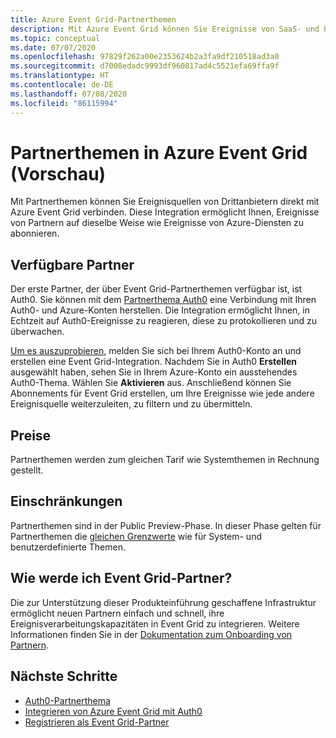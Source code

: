 ```yaml
---
title: Azure Event Grid-Partnerthemen
description: Mit Azure Event Grid können Sie Ereignisse von SaaS- und PaaS-Drittanbieterpartnern direkt an Azure-Dienste senden.
ms.topic: conceptual
ms.date: 07/07/2020
ms.openlocfilehash: 97829f262a00e2353624b2a3fa9df210518ad3a0
ms.sourcegitcommit: d7008edadc9993df960817ad4c5521efa69ffa9f
ms.translationtype: HT
ms.contentlocale: de-DE
ms.lasthandoff: 07/08/2020
ms.locfileid: "86115994"
---
```

# <a name="partner-topics-in-azure-event-grid-preview"></a>Partnerthemen in Azure Event Grid (Vorschau)
Mit Partnerthemen können Sie Ereignisquellen von Drittanbietern direkt mit Azure Event Grid verbinden. Diese Integration ermöglicht Ihnen, Ereignisse von Partnern auf dieselbe Weise wie Ereignisse von Azure-Diensten zu abonnieren. 

## <a name="available-partners"></a>Verfügbare Partner
Der erste Partner, der über Event Grid-Partnerthemen verfügbar ist, ist Auth0. Sie können mit dem [Partnerthema Auth0](auth0-overview.md) eine Verbindung mit Ihren Auth0- und Azure-Konten herstellen. Die Integration ermöglicht Ihnen, in Echtzeit auf Auth0-Ereignisse zu reagieren, diese zu protokollieren und zu überwachen.

[Um es auszuprobieren](auth0-how-to.md), melden Sie sich bei Ihrem Auth0-Konto an und erstellen eine Event Grid-Integration. Nachdem Sie in Auth0 **Erstellen** ausgewählt haben, sehen Sie in Ihrem Azure-Konto ein ausstehendes Auth0-Thema. Wählen Sie **Aktivieren** aus. Anschließend können Sie Abonnements für Event Grid erstellen, um Ihre Ereignisse wie jede andere Ereignisquelle weiterzuleiten, zu filtern und zu übermitteln.

## <a name="pricing"></a>Preise
Partnerthemen werden zum gleichen Tarif wie Systemthemen in Rechnung gestellt.

## <a name="limits"></a>Einschränkungen
Partnerthemen sind in der Public Preview-Phase. In dieser Phase gelten für Partnerthemen die [ gleichen Grenzwerte](https://docs.microsoft.com/azure/azure-resource-manager/management/azure-subscription-service-limits#event-grid-limits) wie für System- und benutzerdefinierte Themen.

## <a name="how-do-i-become-an-event-grid-partner"></a>Wie werde ich Event Grid-Partner?
Die zur Unterstützung dieser Produkteinführung geschaffene Infrastruktur ermöglicht neuen Partnern einfach und schnell, ihre Ereignisverarbeitungskapazitäten in Event Grid zu integrieren. Weitere Informationen finden Sie in der [Dokumentation zum Onboarding von Partnern](partner-onboarding-overview.md).

## <a name="next-steps"></a>Nächste Schritte

- [Auth0-Partnerthema](auth0-overview.md)
- [Integrieren von Azure Event Grid mit Auth0](auth0-how-to.md)
- [Registrieren als Event Grid-Partner](partner-onboarding-overview.md)